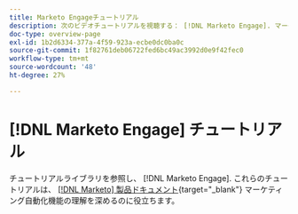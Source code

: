 ```yaml
---
title: Marketo Engageチュートリアル
description: 次のビデオチュートリアルを視聴する： [!DNL Marketo Engage]. マーケティング自動化機能の使用方法などに関する理解を深めましょう。
doc-type: overview-page
exl-id: 1b2d6334-377a-4f59-923a-ecbe0dc0ba0c
source-git-commit: 1f82761deb06722fed6bc49ac3992d0e9f42fec0
workflow-type: tm+mt
source-wordcount: '48'
ht-degree: 27%

---
```


# [!DNL Marketo Engage] チュートリアル

チュートリアルライブラリを参照し、 [!DNL Marketo Engage]. これらのチュートリアルは、 [[!DNL Marketo] 製品ドキュメント](https://experienceleague.adobe.com/docs/marketo/using/home.html?lang=ja){target="_blank"} マーケティング自動化機能の理解を深めるのに役立ちます。

<div id="recs-overview-body-1"></div>
<div id="recs-overview-body-2"></div>
<div id="recs-overview-body-3"></div>
<div id="recs-overview-body-4"></div>
<div id="recs-overview-body-5"></div>
<div id="recs-overview-body-6"></div>
